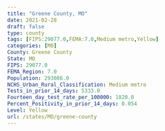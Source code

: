 ```yaml
---
title: "Greene County, MO"
date: 2021-02-28
draft: false
type: county
tags: [FIPS:29077.0,FEMA:7.0,Medium metro,Yellow]
categories: [MO]
County: Greene County
State: MO
FIPS: 29077.0
FEMA_Region: 7.0
Population: 293086.0
NCHS_Urban_Rural_Classification: Medium metro
Tests_in_prior_14_days: 5333.0
Fourteen_day_test_rate_per_100000: 1820.0
Percent_Positivity_in_prior_14_days: 0.054
Level: Yellow
url: /states/MO/greene-county
---
```



